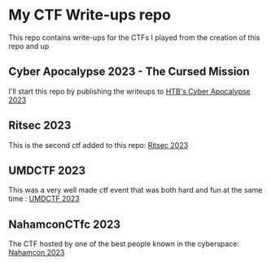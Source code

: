 # My CTF Write-ups repo

This repo contains write-ups for the CTFs I played from the creation of this repo and up

## Cyber Apocalypse 2023 - The Cursed Mission
  I'll start this repo by publishing the writeups to [HTB's Cyber Apocalypse 2023](./ca23/ca23.md)

## Ritsec 2023 
  This is the second ctf added to this repo: [Ritsec 2023](./ritsec2023/ritsec.md) 

## UMDCTF 2023
  This was a very well made ctf event that was both hard and fun at the same time : [UMDCTF 2023](./UMD2023/UMD.md)

## NahamconCTfc 2023
  The CTF hosted by one of the best people known in the cyberspace:
  [Nahamcon 2023](./nahamcon2023/nahamcon2023.md)